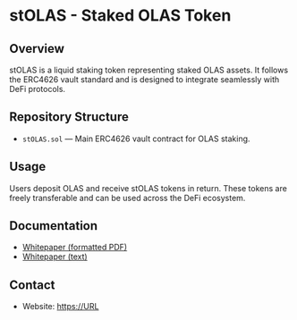 
# stOLAS - Staked OLAS Token

## Overview
stOLAS is a liquid staking token representing staked OLAS assets. It follows the ERC4626 vault standard and is designed to integrate seamlessly with DeFi protocols.

## Repository Structure
- `stOLAS.sol` — Main ERC4626 vault contract for OLAS staking.

## Usage
Users deposit OLAS and receive stOLAS tokens in return. These tokens are freely transferable and can be used across the DeFi ecosystem.

## Documentation
- [Whitepaper (formatted PDF)](doc/stolas_whitepaper_formatted.pdf)
- [Whitepaper (text)](doc/stolas_whitepaper.txt)

## Contact
- Website: [https://URL](https://URL)
